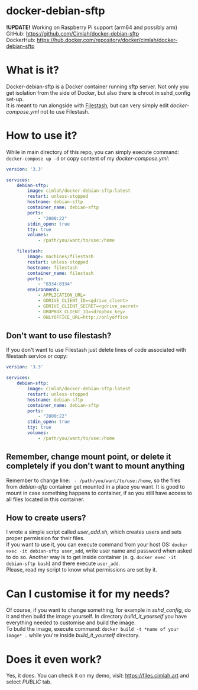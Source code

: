 # docker-debian-sftp

**!UPDATE!** Working on Raspberry Pi support (arm64 and possibly arm)
GitHub: https://github.com/Cimlah/docker-debian-sftp <br/>
DockerHub: https://hub.docker.com/repository/docker/cimlah/docker-debian-sftp

# What is it?
Docker-debian-sftp is a Docker container running sftp server.
Not only you get isolation from the side of Docker, but also there is chroot in sshd_config set-up. <br/>
It is meant to run alongside with [Filestash](https://github.com/mickael-kerjean/filestash), but can very simply edit *docker-compose.yml* not to use Filestash.

# How to use it?
While in main directory of this repo, you can simply execute command: `docker-compose up -d` or copy content of my *docker-compose.yml*:

``` yml
version: '3.3'

services:
    debian-sftp:
        image: cimlah/docker-debian-sftp:latest
        restart: unless-stopped
        hostname: debian-sftp
        container_name: debian-sftp
        ports:
            - "2800:22"
        stdin_open: true
        tty: true
        volumes: 
            - /path/you/want/to/use:/home

    filestash:
        image: machines/filestash
        restart: unless-stopped
        hostname: filestash
        container_name: filestash
        ports:
            - "8334:8334"
        environment: 
            - APPLICATION_URL=
            - GDRIVE_CLIENT_ID=<gdrive_client>
            - GDRIVE_CLIENT_SECRET=<gdrive_secret>
            - DROPBOX_CLIENT_ID=<dropbox_key>
            - ONLYOFFICE_URL=http://onlyoffice
```

## Don't want to use filestash?
If you don't want to use Filestash just delete lines of code associated with filestash service or copy:

``` yml
version: '3.3'

services:
    debian-sftp:
        image: cimlah/docker-debian-sftp:latest
        restart: unless-stopped
        hostname: debian-sftp
        container_name: debian-sftp
        ports:
            - "2800:22"
        stdin_open: true
        tty: true
        volumes: 
            - /path/you/want/to/use:/home
```

## Remember, change mount point, or delete it completely if you don't want to mount anything

Remember to change line: ` - /path/you/want/to/use:/home`, so the files from *debian-sftp* container get mounted in a place you want. It is good to mount in case something happens to container, if so you still have access to all files located in this container.

## How to create users?
I wrote a simple script called *user_add.sh*, which creates users and sets proper permission for their files. <br/>
If you want to use it, you can execute command from your host OS: `docker exec -it debian-sftp user_add`, write user name and password when asked to do so. Another way is to get inside container (e. g. `docker exec -it debian-sftp bash`) and there execute `user_add`. <br/>
Please, read my script to know what permissions are set by it.

# Can I customise it for my needs?
Of course, if you want to change something, for example in *sshd_config*, do it and then build the image yourself. In directory *build_it_yourself* you have everything needed to customise and build the image. <br/>
To build the image, execute command: `docker build -t *name of your image* .` while you're inside *build_it_yourself* directory.

# Does it even work?
Yes, it does. You can check it on my demo, visit: https://files.cimlah.art and select *PUBLIC* tab.